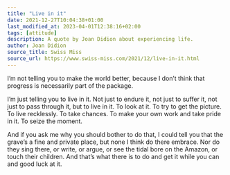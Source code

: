 ```yaml
---
title: "Live in it"
date: 2021-12-27T10:04:38+01:00
last_modified_at: 2023-04-01T12:38:16+02:00
tags: [attitude]
description: A quote by Joan Didion about experiencing life.
author: Joan Didion
source_title: Swiss Miss
source_url: https://www.swiss-miss.com/2021/12/live-in-it.html
---
```


I’m not telling you to make the world better, because I don’t think that progress is necessarily part of the package.

I’m just telling you to live in it. Not just to endure it, not just to suffer it, not just to pass through it, but to live in it. To look at it. To try to get the picture. To live recklessly. To take chances. To make your own work and take pride in it. To seize the moment.

And if you ask me why you should bother to do that, I could tell you that the grave’s a fine and private place, but none I think do there embrace. Nor do they sing there, or write, or argue, or see the tidal bore on the Amazon, or touch their children. And that’s what there is to do and get it while you can and good luck at it.
